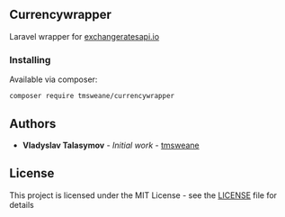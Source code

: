 ## Currencywrapper

Laravel wrapper for [exchangeratesapi.io](https://exchangeratesapi.io/)

### Installing

Available via composer:

```
composer require tmsweane/currencywrapper
```

## Authors

- **Vladyslav Talasymov** - *Initial work* - [tmsweane](https://github.com/tmsweane)

## License

This project is licensed under the MIT License - see the [LICENSE](LICENSE) file for details
